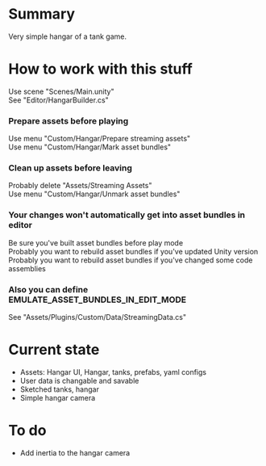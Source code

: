 # Summary
Very simple hangar of a tank game.  

# How to work with this stuff
Use scene "Scenes/Main.unity"  
See "Editor/HangarBuilder.cs"  

### Prepare assets before playing
Use menu "Custom/Hangar/Prepare streaming assets"  
Use menu "Custom/Hangar/Mark asset bundles"  

### Clean up assets before leaving
Probably delete "Assets/Streaming Assets"  
Use menu "Custom/Hangar/Unmark asset bundles"  

### Your changes won't automatically get into asset bundles in editor
Be sure you've built asset bundles before play mode  
Probably you want to rebuild asset bundles if you've updated Unity version  
Probably you want to rebuild asset bundles if you've changed some code assemblies  

### Also you can define EMULATE_ASSET_BUNDLES_IN_EDIT_MODE
See "Assets/Plugins/Custom/Data/StreamingData.cs"  

# Current state
* Assets: Hangar UI, Hangar, tanks, prefabs, yaml configs
* User data is changable and savable
* Sketched tanks, hangar
* Simple hangar camera

# To do
* Add inertia to the hangar camera
